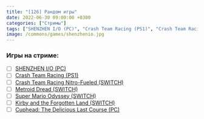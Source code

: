 ```yaml
---
title: "[126] Рандом игры"
date: 2022-06-30 09:00:00 +0300
categories: ["Стримы"]
tags: ["SHENZHEN I/O (PC)", "Crash Team Racing (PS1)", "Crash Team Racing Nitro-Fueled (SWITCH)", "Metroid Dread (SWITCH)", "Super Mario Odyssey (SWITCH)", "Kirby and the Forgotten Land (SWITCH)", "Cuphead: The Delicious Last Course (PC)"]
image: /commons/games/shenzhenio.jpg
---
```


### Игры на стриме:
+ [ ] [SHENZHEN I/O (PC)](/tags/shenzhen-i-o-pc)
+ [ ] [Crash Team Racing (PS1)](/tags/crash-team-racing-ps1)
+ [ ] [Crash Team Racing Nitro-Fueled (SWITCH)](/tags/crash-team-racing-nitro-fueled-switch)
+ [ ] [Metroid Dread (SWITCH)](/tags/metroid-dread-switch)
+ [ ] [Super Mario Odyssey (SWITCH)](/tags/super-mario-odyssey-switch)
+ [ ] [Kirby and the Forgotten Land (SWITCH)](/tags/kirby-and-the-forgotten-land-switch)
+ [ ] [Cuphead: The Delicious Last Course (PC)](/tags/cuphead-the-delicious-last-course-pc)
